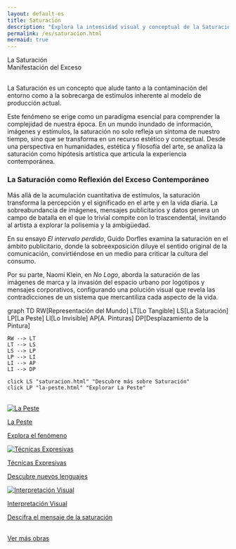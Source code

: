```yaml
---
layout: default-es
title: Saturación
description: "Explora la intensidad visual y conceptual de la Saturación en el arte contemporáneo."
permalink: /es/saturacion.html
mermaid: true
---
```


<div class="titulo">La Saturación</div>

<div class="subtitulo">Manifestación del Exceso</div>

<p class="parrafo" style="margin-top: 6%;">
  La Saturación es un concepto que alude tanto a la contaminación del entorno como a la sobrecarga de estímulos inherente al modelo de producción actual.
</p>
<p class="parrafo">
  Este fenómeno se erige como un paradigma esencial para comprender la complejidad de nuestra época. En un mundo inundado de información, imágenes y estímulos, la saturación no solo refleja un síntoma de nuestro tiempo, sino que se transforma en un recurso estético y conceptual. Desde una perspectiva en humanidades, estética y filosofía del arte, se analiza la saturación como hipótesis artística que articula la experiencia contemporánea.
</p>

<h3>La Saturación como Reflexión del Exceso Contemporáneo</h3>

<p class="parrafo">
  Más allá de la acumulación cuantitativa de estímulos, la saturación transforma la percepción y el significado en el arte y en la vida diaria. La sobreabundancia de imágenes, mensajes publicitarios y datos genera un campo de batalla en el que lo trivial compite con lo trascendental, invitando al artista a explorar la polisemia y la ambigüedad.
</p>

<p class="parrafo">
  En su ensayo <em>El intervalo perdido</em>, Guido Dorfles examina la saturación en el ámbito publicitario, donde la sobreexposición diluye el sentido original de la comunicación, convirtiéndose en un medio para criticar la cultura del consumo.
</p>

<p class="parrafo">
  Por su parte, Naomi Klein, en <em>No Logo</em>, aborda la saturación de las imágenes de marca y la invasión del espacio urbano por logotipos y mensajes corporativos, configurando una polución visual que revela las contradicciones de un sistema que mercantiliza cada aspecto de la vida.
</p>

<div class="mermaid">
graph TD
    RW[Representación del Mundo]
    LT[Lo Tangible]
    LS[La Saturación]
    LP[La Peste]
    LI[Lo Invisible]
    AP[A. Pinturas]
    DP[Desplazamiento de la Pintura]

    RW --> LT
    LT --> LS
    LS --> LP
    LP --> LI
    LI --> AP
    LI --> DP

    click LS "saturacion.html" "Descubre más sobre Saturación"
    click LP "la-peste.html" "Explorar La Peste"
</div>


<br>

<div class="button-container">
  <a href="la-peste.html" class="fancy-button">
    <div class="button-content">
      <img src="/assets/img/la-peste.gif" alt="La Peste" loading="lazy">
      <p class="title">La Peste</p>
      <p class="subtitle">Explora el fenómeno</p>
    </div>
  </a>

  <a href="tecnicas-expresivas.html" class="fancy-button">
    <div class="button-content">
      <img src="/assets/img/tecnicas-expresivas.gif" alt="Técnicas Expresivas" loading="lazy">
      <p class="title">Técnicas Expresivas</p>
      <p class="subtitle">Descubre nuevos lenguajes</p>
    </div>
  </a>

  <a href="interpretacion-visual.html" class="fancy-button">
    <div class="button-content">
      <img src="/assets/img/interpretacion-visual.gif" alt="Interpretación Visual" loading="lazy">
      <p class="title">Interpretación Visual</p>
      <p class="subtitle">Descifra el mensaje de la saturación</p>
    </div>
  </a>
</div>

<br>
<a href="obras.html" class="enlace">Ver más obras</a>
<br><br>

